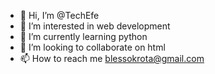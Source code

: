 - 👋 Hi, I’m @TechEfe
- 👀 I’m interested in web development 
- 🌱 I’m currently learning python
- 💞️ I’m looking to collaborate on html
- 📫 How to reach me blessokrota@gmail.com 

<!---
TechEfe/TechEfe is a ✨ special ✨ repository because its `README.md` (this file) appears on your GitHub profile.
You can click the Preview link to take a look at your changes.
--->
